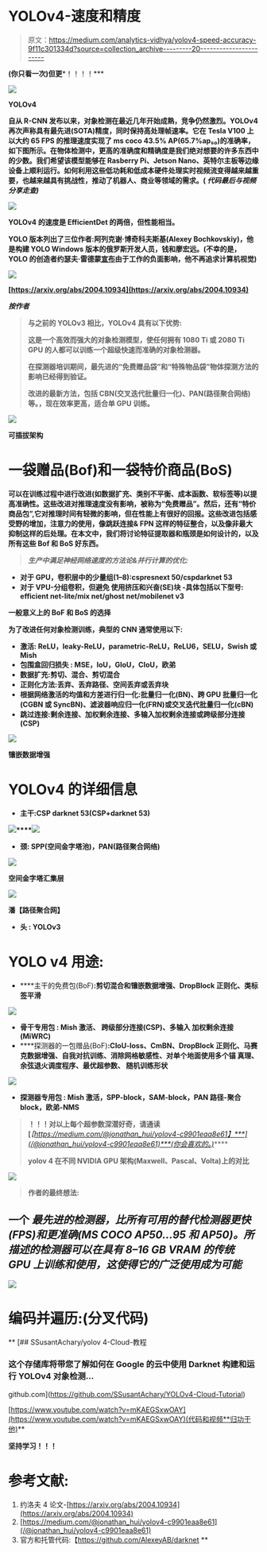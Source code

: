 # YOLOv4-速度和精度

> 原文：<https://medium.com/analytics-vidhya/yolov4-speed-accuracy-9f11c301334d?source=collection_archive---------20----------------------->

**(你只看一次)但更***！！！！***

**![](img/af8f391d425980be569a5bcf8bfebdaf.png)**

**YOLOv4**

**自从 R-CNN 发布以来，对象检测在最近几年开始成熟，竞争仍然激烈。YOLOv4 再次声称具有最先进(SOTA)精度，同时保持高处理帧速率。它在 Tesla V100 上以大约 65 FPS 的推理速度实现了 ms coco 43.5% AP(65.7%ap₅₀)的准确率，如下图所示。在物体检测中，更高的准确度和精确度是我们绝对想要的许多东西中的少数。我们希望该模型能够在 Rasberry Pi、Jetson Nano、英特尔主板等边缘设备上顺利运行。如何利用这些低功耗和低成本硬件处理实时视频流变得越来越重要，也越来越具有挑战性，推动了机器人、商业等领域的需求。( ***代码最后与视频分享走查)*****

**![](img/3b4e4a13c8f4b688c587bfc508f778f4.png)**

**YOLOv4 的速度是 EfficientDet 的两倍，但性能相当。**

**YOLO 版本列出了三位作者:阿列克谢·博奇科夫斯基(Alexey Bochkovskiy)，他是构建 YOLO Windows 版本的俄罗斯开发人员，钱和廖宏远。(不幸的是，YOLO 的创造者约瑟夫·雷德蒙[宣布](https://syncedreview.com/2020/02/24/yolo-creator-says-he-stopped-cv-research-due-to-ethical-concerns/)由于工作的负面影响，他不再追求计算机视觉)**

**![](img/c4f6a52b81f5b08814f65546858e48dc.png)**

**[https://arxiv.org/abs/2004.10934](https://arxiv.org/abs/2004.10934)**

*****按作者*****

> **与之前的 YOLOv3 相比，YOLOv4 具有以下优势:**
> 
> **这是一个高效而强大的对象检测模型，使任何拥有 1080 Ti 或 2080 Ti GPU 的人都可以训练一个超级快速而准确的对象检测器。**
> 
> **在探测器培训期间，最先进的“免费赠品袋”和“特殊物品袋”物体探测方法的影响已经得到验证。**
> 
> **改进的最新方法，包括 CBN(交叉迭代批量归一化)、PAN(路径聚合网络)等。，现在效率更高，适合单 GPU 训练。**

**![](img/c15784a9c08af41f640e47389671523a.png)**

**可插拔架构**

# **一袋赠品(Bof)和一袋特价商品(BoS)**

**可以在训练过程中进行改进(如数据扩充、类别不平衡、成本函数、软标签等)以提高准确性。这些改进对推理速度没有影响，被称为“免费赠品”。然后，还有“特价商品包”,它对推理时间有轻微的影响，但在性能上有很好的回报。这些改进包括感受野的增加，注意力的使用，像跳跃连接& FPN 这样的特征整合，以及像非最大抑制这样的后处理。在本文中，我们将讨论特征提取器和瓶颈是如何设计的，以及所有这些 Bof 和 BoS 好东西。**

> *****生产中满足神经网络速度的方法论&并行计算的优化:*****

*   **对于 GPU，卷积层中的少量组(1–8):cspresnext 50/cspdarknet 53**
*   **对于 VPU-分组卷积，但避免
    使用挤压和兴奋(SE)块
    -具体包括以下型号:
    efficient net-lite/mix net/ghost net/mobilenet v3**

****一般意义上的 BoF 和 BoS 的选择****

**为了改进任何对象检测训练，典型的 CNN 通常使用以下:**

*   ****激活:** ReLU，leaky-ReLU，parametric-ReLU，ReLU6，SELU，Swish 或 Mish**
*   ****包围盒回归损失** : MSE，IoU，GIoU，CIoU，欧弟**
*   ****数据扩充**:剪切、混合、剪切混合**
*   ****正则化方法**:丢弃、丢弃路径、空间丢弃或丢弃块**
*   ****根据网络激活的均值和方差进行归一化**:批量归一化(BN)、跨 GPU 批量归一化(CGBN 或 SyncBN)、滤波器响应归一化(FRN)或交叉迭代批量归一化(cBN)**
*   ****跳过连接**:剩余连接、加权剩余连接、多输入加权剩余连接或跨级部分连接(CSP)**

**![](img/f5f4abc9a7c2db3496f72da9893d8730.png)**

**镶嵌数据增强**

# **YOLOv4 的详细信息**

*   ****主干**:CSP darknet 53(CSP+darknet 53)**

**![](img/672706d776b263610d9249f7374c61e3.png)****![](img/e8896b9ad58129e44b9a8eb1e278858a.png)**

*   ****颈:** SPP(空间金字塔池)，PAN(路径聚合网络)**

**![](img/75959ffbba828758fc7a3cc985be7b29.png)**

****空间金字塔汇集层****

**![](img/6a66378f8b9cd7c32f10d7be116f3fa4.png)**

**潘【路径聚合网】**

*   ****头** : YOLOv3**

# ****YOLO v4 用途:****

*   ****主干的免费包(BoF)**:剪切混合和镶嵌数据增强、DropBlock 正则化、类标签平滑**

**![](img/9f10e82a1bb9432f321ae109aad6282b.png)**

*   ****骨干专用包** : Mish 激活、
    跨级部分连接(CSP)、多输入
    加权剩余连接(MiWRC)**
*   ****探测器的一包赠品(BoF)**:CIoU-loss、CmBN、DropBlock 正则化、马赛克数据增强、自我对抗训练、消除网格敏感性、对单个地面使用多个锚
    真理、余弦退火调度程序、最优超参数、
    随机训练形状**

**![](img/b7a5a3280f92bde1710982f867ea031c.png)**

*   ****探测器专用包** : Mish 激活，SPP-block，SAM-block，PAN 路径-聚合 block，欧弟-NMS**

> ****！！！对以上每个超参数深潜好奇，请通读**[***【https://medium.com/@jonathan_hui/yolov4-c9901eaa8e61】***](/@jonathan_hui/yolov4-c9901eaa8e61)***(你会喜欢的。)*****
> 
> ****yolov 4 在不同 NVIDIA GPU 架构(Maxwell、Pascal、Volta)上的对比****

**![](img/03ff07de1a9655d7ffd61f0221287f59.png)**

> ****作者的最终想法:****

## **一个 *最先进的检测器，比所有可用的替代检测器更快(FPS)和更准确(MS COCO AP50…95 和 AP50)。所描述的检测器可以在具有 8–16 GB VRAM 的传统 GPU 上训练和使用，这使得它的广泛使用成为可能***

**![](img/02c44904033932ed1778f8b4c875d057.png)**

# ****编码并遍历:(分叉代码)****

**[](https://github.com/SSusantAchary/YOLOv4-Cloud-Tutorial) [## SSusantAchary/yolov 4-Cloud-教程

### 这个存储库将带您了解如何在 Google 的云中使用 Darknet 构建和运行 YOLOv4 对象检测…

github.com](https://github.com/SSusantAchary/YOLOv4-Cloud-Tutorial) 

[https://www.youtube.com/watch?v=mKAEGSxwOAY](https://www.youtube.com/watch?v=mKAEGSxwOAY)(代码和视频**归功于他)**

**坚持学习！！！**

# **参考文献:**

1.  约洛夫 4 论文-[https://arxiv.org/abs/2004.10934](https://arxiv.org/abs/2004.10934)
2.  [https://medium.com/@jonathan_hui/yolov4-c9901eaa8e61](/@jonathan_hui/yolov4-c9901eaa8e61)
3.  官方和托管代码:【https://github.com/AlexeyAB/darknet **
